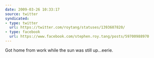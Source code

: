 ```yaml
---
date: 2009-03-26 10:33:17
source: twitter
syndicated:
- type: twitter
  url: https://twitter.com/roytang/statuses/1393607820/
- type: facebook
  url: https://www.facebook.com/stephen.roy.tang/posts/59700988970
---
```


Got home from work while the sun was still up...eerie.